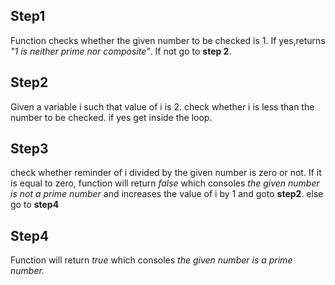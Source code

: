 ## Step1
Function checks whether the given number to be checked is 1. If yes,returns *"1 is neither prime nor composite"*. If not go to **step 2**.
## Step2
Given a variable i such that value of i is 2. check whether i is less than the number to be checked. if yes get inside the loop.
## Step3
check whether reminder of i divided by the given number is zero or not. If it is equal to zero, function will return *false* which consoles *the given number is not a prime number* and increases the value of i by 1 and goto **step2**. else go to **step4**
## Step4
Function will return *true* which consoles *the given number is a prime number.*